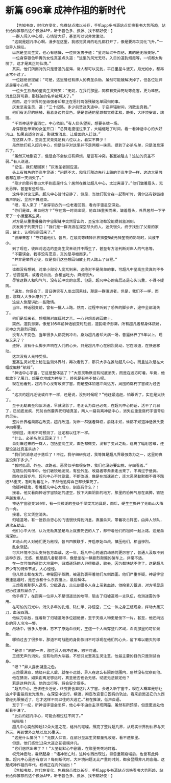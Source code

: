# 新篇 696章 成神作祖的新时代
        【告知书友，时代在变化，免费站点难以长存，手机app多书源站点切换看书大势所趋，站长给你推荐的这个换源APP，听书音色多、换源、找书都好使！】
       一群人闯入中心后，心情皆大好，甚至可以说非常激动。
       “这就是超凡中心啊，漫步在这里，我感觉灵魂的毛孔都打开了，像是要再次羽化飞升。”一位异人惊叹。
       纵然是至高生灵，也心有感慨，一位灰发男子道：“星河灿烂千百纪，真的是无限美好。”
       一位身穿银色甲胃的女性真圣点头道：“这里的风光无尽，入目的道韵烟霞等，一切都太绚丽了，这才是真正的仙境。”
       其实，他们所面对的只是普通的星海，常人都可以见到，平日里星斗漫天，月光如水，都再正常不过了。
       一位超绝世提醒：“可是，这里曾经有瘆人的真圣杀劫，虽然可能被解决掉了，但各位祖师还是要小心啊。”
       一位头生独角的至高生灵微笑：“无妨，在我们那里，同样有变异死劫等危害，更为难熬。消息还算可靠，那残破的名单被解决了。”
       然而，这个世界的圣级强者却都正在思忖两张残破名单回归的事。
       灰发至高生灵，道：“三十纪路，多少前贤迷失途中，于变异辐射间，消散去真我。”
       他们有无尽的感触，看着身边的景色，便是普通的星球都觉得柔和，静美，大环境安谧，瑰丽。
       “千百神话宇宙消亡，中心依旧。”有人仰头望天，想要长啸一场。
       身穿银色甲胃的女圣开口：“总算走捷径过来了，大幅缩短了时间，看一看神话中心的大好河山，如果真适合的话，那就发消息，让后面的人迁徙。”
       在这群人中，至高生灵竟竟足有六位以上，着实不算少！
       虽然他们初入超凡中心，但是似乎对这里并不是两眼一抹黑，提到了必杀名单，只是消息滞后了。
       “虽然天地剧变了，但是会不会依旧有麻烦，是否有冲突，甚至被阻击？这边的真圣不弱。”有人说道。
       “记住，我们是回家！”灰发圣者回应道。
       头上有独角的至高生灵道：“问题不大，和我们那边先行上路的至高生灵一样，这边大量强者都在那一天消失了。”
       “刚才的那只惨白大手到底是什么？居然在推动超凡中心，太过离谱了。”他们皱着眉头，无比忌惮，甚至有些后怕。
       这件事讨论无果，超凡中心暂时安静了，但是，当他们联合在一起聆听时，偶尔还有铁链撞击声响起，显然不算结束。
       “嗯，有人来了！”身穿羽衣的一位老者回首，看向宇宙星空深处。
       “你们是谁，来自何方？”守在第一时间出现，他自36重天而来，皱着眉头，外界居然一下子来了一小撮至高生灵。
       对方是从重重叠叠的宇宙裂缝中突然冒出的，至宝水池都没能提前监测到。
       灰发男子列蒙开口：“我们是一群流浪在深空尽头的人，迷失很久，终于找到了父辈的家园，故土，认祖归宗回来了。”
       “彼岸来客！”守盯着他们，昔日，在最高等精神世界排查5破元神圣物的影响时，风波不小。
       到了现在，彼岸对这边的至高生灵来说并不陌生了，甚至有方法判断对岸人的气息等。
       “不要误会，我等没有恶意，真的是寻根而来。”
       “并非是举界迁徙，仅是我们这些想回归故土的人踏上了归程。”
       ……
       谁都没有想到，对岸小部分人突兀到来，这绝对不是简单的事，可超凡中至高生灵真的不多了，想要驱离，或者说血战，会相当吃力，麻烦很大。
       尽管这群人和和气气，没有起冲突的意思，但是，超凡中心的高层还是心头沉重，不得不提防。
       “道友，你误会了，昔日确实有人发出因果线，那是一群激进者，但是，我们不一样，而且，那群人大多出意外了。”
       这些人倒是讲出一些隐情。
       当年，神话剧变前，曾有一批人上路，然而，过程中听到了恐怖的脚步声，途中全部消失了。
       他们是后来者，想摆脱对岸辐射之苦，一心只想着逃回故土。
       突然，道韵澎湃，像是105年前神话剧变时刻般，道韵潮汐澎湃，所有超凡者都身体踉跄，元神之光剧烈闪耀。
       没有人不变色，当年很多人都受到冲击，身为超凡者却大病一场，普遍休养了5年以上，现在又来了？
       还好，没有什么脚步声响在人们的心头，只是超凡中心在剧烈晃动，它在改道，在快速移动。
       这次没有人元神受损。
       至高生灵以无上秘法监测外界时，再次看到了，那只大手在推动超凡中心，而且这次是在大幅度偏移“航线”。
       “神话中心宇宙，它这是整体逃了？”大恶灵勒默没有彻底消失，而是在远方盯着，毕竟，他都放下了屠刀，想要立地成为神圣了，终究是有些不甘心呢。
       现在他看到，超凡中心没有改换宇宙，而是整体加速冲向远方，周围的腐朽宇宙成为过去式。
       “这次的超凡迁徙或许不一样，还是说，没到时候呢？”他赶紧追赶，怕跟丢了，实在是太快了。
       至于无劫真圣和紫沐道，早就没影了，老无认为自己必死，在超凡中心的话，活不了几日了，已彻底发疯，死前自然要弄死归墟真圣，两人一路背离神话中心，消失在重重腐朽宇宙背后的尽头。
       整片世界格局都在改变，超凡改道，对岸一群强者降临，前路未知，谁都不知道神话源头要冲向哪里。
       很明显，未来不可预测了，注定和以往不一样。
       “什么，必杀名单又回来了？！”
       自对岸过来的一群人，包括至高生灵，面色都微变，没有了变异之劫，远离了辐射苦难，还是没逃过真圣杀劫？
       “我们的消息过于落后了！不过，我仔细研究过，我等算是超凡界最强势力之一，这里的真圣没剩下多少。”
       “暂时低调，外圣、改路者、恶灵似乎都很安静，我们也没必要出挑，仔细看着。”
       在随后的两年中，他们敏锐地发现，有些外圣、改路者等渐渐走出来了，不再过于低调。
       而在这段岁月，超凡中心不时剧震，不断改道，像是在加速逃亡，连大恶灵勒默都不得不踏进36重天，暂时附着在上，不然他追得自己都快累死了。
       他疑神疑鬼，看着超凡中心大后方，到底有什么？！
       接着，他又看向神话宇宙锁定的虚空，投下大面阴影的地方，那里的恐怖气息在蒸腾，铁链声越发瘆人。
       神话宇宙剧变109年，有一只模湖的圣级手掌突兀地具现，而后，硬生生撕开了无劫山大阵的一角。
       接着，它又凭空消失。
       归墟道场，有一批铁血忠心的门徒很快得到消息，直接杀来，带着攻击阵图，由异人领队，进攻五劫山。
       他们心中大恨，认为无劫真圣是马上就要死去的人了，却带着他们的祖师一起上路，这是血海深仇。
       五劫山的人对他们更为敌视，昔日四教联手，开启原始血战，镇压他们，相当惨烈。
       乱象渐起。
       可大环境不怎么支持各方血战，这一年，超凡中心的道韵动荡的更厉害了，普通人汲取不到这种东西，无感，但是超凡者都觉得，像是坐在一辆剧烈颠簸的破车上，非常不适。
       在一次可怕的道韵大地震中，归墟道场的人只得撤退，散去，因为都快站不住了，这是超凡界少有的特殊节点，人心惶惶。
       但凡修士都在发光，神秘因子蒸腾，被道韵裹带着他们东倒西歪。他们严重怀疑，神话宇宙极速逃遁时，是否会和什么东西撞上，最后解体。
       王煊看着那群人退场，分批退去，且见到很多人身上带着血迹，他拎着刀跟进，对方明显是经历过激烈厮杀了。
       他手痒了，在距离一位异人不是很遥远的地带，阻击了归墟道场一支队伍，检测迷雾的作用。
       在可怕的刀光中，消失多年的孔煊、陆仁甲、孙悟空，三位一体之身王煊现身，挥动大黑天刀，血液四溅。
       他纵刀杀敌，连着斩了归墟道场多位超绝世，至于天级人物更是倒下一片，甚至，他还向远处的异人冷冷一瞥。
       战场中，很多人恐惧，忘不了原始血战时，王煊一个人凿穿整片区域，血洗那里的可怕景象。
       哪怕过去了很多年，那道不可战胜的身影依旧不时浮现在他们的心头，留下难以磨灭的印象。
       “是你！”刷的一声，那位异人俯冲过来，怒不可遏。
       王煊无声的消失，没有动用大杀器，不想引发至高生灵注意，他最主要的目的只是测试自身。
       “嗯？”异人露出凝重之色。
       王煊很满意，他绕开此人后，就在不远处，异人在这么有限的范围内，居然没有觉察到他。
       他在猜测，如果距离足够远时，真圣是否也会无感，彻底无法锁定他？
       若是这样的话，他的出行等，将会安全很多。
       “超凡中心，应该还会迁徙，终究要舍弃这片大宇宙，会进入新宇宙中，现在大概率是想让这片宇宙最后发光发热，在深空中远行，横渡，彻底改变昔日固有的轨迹，看来后面追它的东西曾经无限接近了，它才这样不同以往的大逃亡。”权在推演，低声自语。
       至于下一纪，新神话宇宙会怎样，他心中不由自主浮现阴霾，虽然有所预感，但是更远处他却看不清了。
       “此后的超凡中心，可能会和过往不同了。”
       嗡嗡嗡！
       超凡中心突然腾起12朵大道之花，格外的璀璨，照亮了整片超凡界，从现实世界到仙界与天外天，再到世外之地以及36重天。
       “这是什么情况？！”无数人仰首，连部分至高生灵都童孔收缩，看不透那里。
       但是，他们感觉12朵大道之花极端非凡。
       “它们居然出来了？！”大圣勒默心中剧震，在那里死死地盯着。
       权元神震动，霍然起身：“诸神消亡时，这种东西出现过，巨兽皇朝崩塌后，也曾有此异象。超凡中心是否有意识？每到断代时，大环境问题无比严重的时刻，都会显照非凡的底蕴。这是成神作祖的年代，权柄正在向外抛出！”
       【告知书友，时代在变化，免费站点难以长存，手机app多书源站点切换看书大势所趋，站长给你推荐的这个换源APP，听书音色多、换源、找书都好使！】